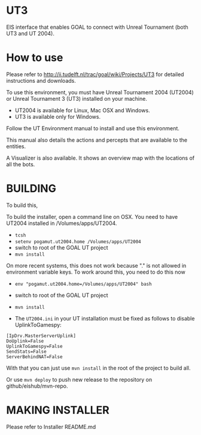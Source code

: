 UT3
===

EIS interface that enables GOAL to connect with Unreal Tournament (both UT3 and UT 2004).


How to use
============
Please refer to http://ii.tudelft.nl/trac/goal/wiki/Projects/UT3 for detailed instructions and downloads.

To use this environment, you must have Unreal Tournament 2004 (UT2004) or Unreal Tournament 3 (UT3) installed on your machine.
 * UT2004 is available for Linux, Mac OSX and Windows.
 * UT3 is available only for Windows.
 
Follow the UT Environment manual to install and use this environment.

This manual also details the actions and percepts that are available to the entities.

A Visualizer is also available. It shows an overview map with the locations of all the bots. 


BUILDING
=======

To build this, 

To build the installer, open a command line on OSX. You need to have UT2004 installed in /Volumes/apps/UT2004.

 * ```tcsh```
 * ```setenv pogamut.ut2004.home /Volumes/apps/UT2004```
 * switch to root of the GOAL UT project
 * ```mvn install```


On more recent systems, this does not work because "." is not allowed in environment variable keys. To work around this, you need to do this now

 * ```env "pogamut.ut2004.home=/Volumes/apps/UT2004" bash```
 * switch to root of the GOAL UT project
 * ```mvn install```



 * The ```UT2004.ini``` in your UT installation must be fixed as follows to disable UplinkToGamespy:

```
[IpDrv.MasterServerUplink]
DoUplink=False
UplinkToGamespy=False
SendStats=False
ServerBehindNAT=False
```

With that you can just use ```mvn install``` in the root of the project to build all. 

Or use ```mvn deploy``` to push new release to the repository on github/eishub/mvn-repo.

MAKING INSTALLER
=================

Please refer to Installer README.md
